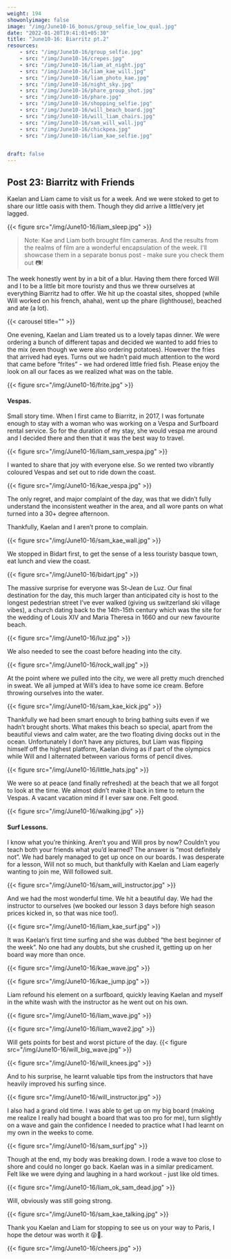 ```yaml
---
weight: 194
showonlyimage: false
image: "/img/June10-16_bonus/group_selfie_low_qual.jpg"
date: "2022-01-20T19:41:01+05:30"
title: "June10-16: Biarritz pt.2"
resources:
    - src: "/img/June10-16/group_selfie.jpg"
    - src: "/img/June10-16/crepes.jpg"
    - src: "/img/June10-16/liam_at_night.jpg"
    - src: "/img/June10-16/liam_kae_will.jpg"
    - src: "/img/June10-16/liam_photo_kae.jpg"
    - src: "/img/June10-16/night_sky.jpg"
    - src: "/img/June10-16/phare_group_shot.jpg"
    - src: "/img/June10-16/phare.jpg"
    - src: "/img/June10-16/shopping_selfie.jpg"
    - src: "/img/June10-16/will_beach_board.jpg"
    - src: "/img/June10-16/will_liam_chairs.jpg"
    - src: "/img/June10-16/sam_will_wall.jpg"
    - src: "/img/June10-16/chickpea.jpg"
    - src: "/img/June10-16/liam_kae_selfie.jpg"


draft: false
---
```


## Post 23: Biarritz with Friends

Kaelan and Liam came to visit us for a week. And we were stoked to get to share our little oasis with them. Though they did arrive a little/very jet lagged. 

{{< figure src="/img/June10-16/liam_sleep.jpg" >}} 
&nbsp;

> Note: Kae and Liam both brought film cameras. And the results from the realms of film are a wonderful encapsulation of the week. I'll showcase them in a separate bonus post - make sure you check them out 📷!

The week honestly went by in a bit of a blur. Having them there forced Will and I to be a little bit more touristy and thus we threw ourselves at everything Biarritz had to offer. We hit up the coastal sites, shopped (while Will worked on his french, ahaha), went up the phare (lighthouse), beached and ate (a lot). 


{{< carousel title="" >}}
&nbsp;

One evening, Kaelan and Liam treated us to a lovely tapas dinner. We were ordering a bunch of different tapas and decided we wanted to add fries to the mix (even though we were also ordering potatoes). However the fries that arrived had eyes. Turns out we hadn’t paid much attention to the word that came before “frites” - we had ordered little fried fish. Please enjoy the look on all our faces as we realized what was on the table. 

{{< figure src="/img/June10-16/frite.jpg" >}} 
&nbsp;


#### Vespas. 

Small story time. When I first came to Biarritz, in 2017, I was fortunate enough to stay with a woman who was working on a Vespa and Surfboard rental service. So for the duration of my stay, she would vespa me around and I decided there and then that it was the best way to travel. 

{{< figure src="/img/June10-16/liam_sam_vespa.jpg" >}} 
&nbsp;


I wanted to share that joy with everyone else. So we rented two vibrantly coloured Vespas and set out to ride down the coast. 

{{< figure src="/img/June10-16/kae_vespa.jpg" >}} 
&nbsp;

The only regret, and major complaint of the day, was that we didn’t fully understand the inconsistent weather in the area, and all wore pants on what turned into a 30+ degree afternoon. 

Thankfully, Kaelan and I aren’t prone to complain. 

{{< figure src="/img/June10-16/sam_kae_wall.jpg" >}} 
&nbsp;


We stopped in Bidart first, to get the sense of a less touristy basque town, eat lunch and view the coast. 

{{< figure src="/img/June10-16/bidart.jpg" >}} 
&nbsp;


The massive surprise for everyone was St-Jean de Luz. Our final destination for the day, this much larger than anticipated city is host to the longest pedestrian street I’ve ever walked (giving us switzerland ski village vibes), a church dating back to the 14th-15th century which was the site for the wedding of Louis XIV and Maria Theresa in 1660 and our new favourite beach.

{{< figure src="/img/June10-16/luz.jpg" >}} 
&nbsp;

We also needed to see the coast before heading into the city.

{{< figure src="/img/June10-16/rock_wall.jpg" >}} 
&nbsp;

At the point where we pulled into the city, we were all pretty much drenched in sweat. We all jumped at Will’s idea to have some ice cream. Before throwing ourselves into the water. 

{{< figure src="/img/June10-16/sam_kae_kick.jpg" >}} 
&nbsp;

Thankfully we had been smart enough to bring bathing suits even if we hadn’t brought shorts. What makes this beach so special, apart from the beautiful views and calm water, are the two floating diving docks out in the ocean. Unfortunately I don’t have any pictures, but Liam was flipping himself off the highest platform, Kaelan diving as if part of the olympics while Will and I alternated between various forms of pencil dives. 

{{< figure src="/img/June10-16/little_hats.jpg" >}} 
&nbsp;

We were so at peace (and finally refreshed) at the beach that we all forgot to look at the time. We almost didn’t make it back in time to return the Vespas. A vacant vacation mind if I ever saw one. Felt good. 

{{< figure src="/img/June10-16/walking.jpg" >}} 
&nbsp;

#### Surf Lessons.

I know what you’re thinking. Aren’t you and Will pros by now? Couldn’t you teach both your friends what you’d learned? The answer is “most definitely not”. We had barely managed to get up once on our boards. I was desperate for a lesson, Will not so much, but thankfully with Kaelan and Liam eagerly wanting to join me, Will followed suit. 

{{< figure src="/img/June10-16/sam_will_instructor.jpg" >}} 
&nbsp;

And we had the most wonderful time. We hit a beautiful day. We had the instructor to ourselves (we booked our lesson 3 days before high season prices kicked in, so that was nice too!). 

{{< figure src="/img/June10-16/liam_kae_surf.jpg" >}} 
&nbsp;

It was Kaelan’s first time surfing and she was dubbed “the best beginner of the week”. No one had any doubts, but she crushed it, getting up on her board way more than once. 

{{< figure src="/img/June10-16/kae_wave.jpg" >}} 
&nbsp;

{{< figure src="/img/June10-16/kae_jump.jpg" >}} 
&nbsp;

Liam refound his element on a surfboard, quickly leaving Kaelan and myself in the white wash with the instructor as he went out on his own. 

{{< figure src="/img/June10-16/liam_wave.jpg" >}} 
&nbsp;

{{< figure src="/img/June10-16/liam_wave2.jpg" >}} 
&nbsp;

Will gets points for best and worst picture of the day. 
{{< figure src="/img/June10-16/will_big_wave.jpg" >}} 
&nbsp;

{{< figure src="/img/June10-16/will_knees.jpg" >}} 
&nbsp;

And to his surprise, he learnt valuable tips from the instructors that have heavily improved his surfing since. 

{{< figure src="/img/June10-16/will_instructor.jpg" >}} 
&nbsp;

I also had a grand old time. I was able to get up on my big board (making me realize I really had bought a board that was too pro for me), turn slightly on a wave and gain the confidence I needed to practice what I had learnt on my own in the weeks to come. 

{{< figure src="/img/June10-16/sam_surf.jpg" >}} 
&nbsp;

Though at the end, my body was breaking down. I rode a wave too close to shore and could no longer go back. Kaelan was in a similar predicament. Felt like we were dying and laughing in a hard workout - just like old times. 


{{< figure src="/img/June10-16/liam_ok_sam_dead.jpg" >}} 
&nbsp;

Will, obviously was still going strong. 

{{< figure src="/img/June10-16/sam_kae_talking.jpg" >}} 
&nbsp;

Thank you Kaelan and Liam for stopping to see us on your way to Paris, I hope the detour was worth it 😝🥳. 

{{< figure src="/img/June10-16/cheers.jpg" >}} 
&nbsp;
